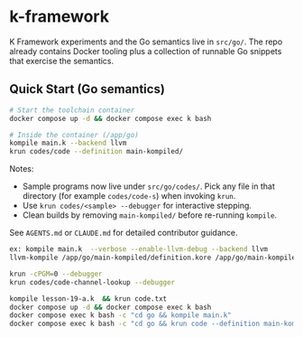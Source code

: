 # k-framework

K Framework experiments and the Go semantics live in `src/go/`. The repo already contains Docker tooling plus a collection of runnable Go snippets that exercise the semantics.

## Quick Start (Go semantics)

```bash
# Start the toolchain container
docker compose up -d && docker compose exec k bash

# Inside the container (/app/go)
kompile main.k --backend llvm
krun codes/code --definition main-kompiled/
```

Notes:
- Sample programs now live under `src/go/codes/`. Pick any file in that directory (for example `codes/code-s`) when invoking `krun`.
- Use `krun codes/<sample> --debugger` for interactive stepping.
- Clean builds by removing `main-kompiled/` before re-running `kompile`.

See `AGENTS.md` or `CLAUDE.md` for detailed contributor guidance.


``` sh
ex: kompile main.k  --verbose --enable-llvm-debug --backend llvm
llvm-kompile /app/go/main-kompiled/definition.kore /app/go/main-kompiled/dt main -g -O1 -o /app/go/main-kompiled/interpreter -- -g

krun -cPGM=0 --debugger
krun codes/code-channel-lookup --debugger

kompile lesson-19-a.k  && krun code.txt
docker compose up -d && docker compose exec k bash
docker compose exec k bash -c "cd go && kompile main.k"
docker compose exec k bash -c "cd go && krun code --definition main-kompiled/"
```
